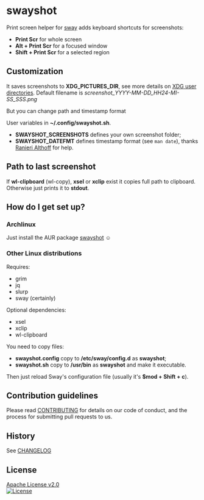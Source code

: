 # swayshot #

Print screen helper for [sway][] adds keyboard shortcuts for screenshots:

* **Print Scr** for whole screen
* **Alt + Print Scr** for a focused window
* **Shift + Print Scr** for a selected region

## Customization ##

It saves screenshots to **XDG_PICTURES_DIR**, see more details on [XDG user directories][].
Default filename is _screenshot_YYYY-MM-DD_HH24-MI-SS_SSS.png_

But you can change path and timestamp format

User variables in **~/.config/swayshot.sh**.

* **SWAYSHOT_SCREENSHOTS** defines your own screenshot folder;
* **SWAYSHOT_DATEFMT** defines timestamp format (see `man date`), thanks [Ranieri Althoff](https://gitlab.com/ranisalt) for help.

## Path to last screenshot ##

If **wl-clipboard** (wl-copy), **xsel** or **xclip** exist it copies full path to clipboard. Otherwise just prints it to **stdout**.

## How do I get set up?

### Archlinux

Just install the AUR package [swayshot][swayshot-AUR] ☺

### Other Linux distributions

Requires:
* grim
* jq
* slurp
* sway (certainly)

Optional dependencies:
* xsel
* xclip
* wl-clipboard

You need to copy files:

* **swayshot.config** copy to **/etc/sway/config.d** as **swayshot**;
* **swayshot.sh** copy to **/usr/bin** as **swayshot** and make it executable.

Then just reload Sway's configuration file (usually it's **$mod + Shift + c**).

## Contribution guidelines

Please read [CONTRIBUTING](CONTRIBUTING.markdown) for details on our code of conduct, and the process for submitting pull requests to us.

## History

See [CHANGELOG](CHANGELOG.markdown)

## License

[Apache License v2.0](LICENSE)  
[![License](https://img.shields.io/badge/license-Apache%202.0-blue.svg?style=flat)](http://www.apache.org/licenses/LICENSE-2.0.html)

[sway]: http://swaywm.org/ "Sway is a drop-in replacement for the i3 window manager, but for Wayland instead of X11"
[XDG user directories]: https://wiki.archlinux.org/index.php/XDG_user_directories
[swayshot-AUR]: https://aur.archlinux.org/packages/swayshot/